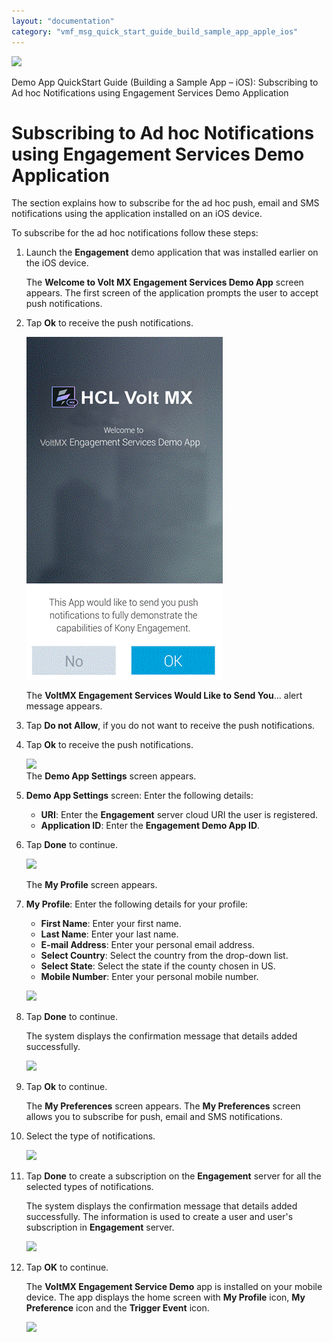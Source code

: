 ```yaml
---
layout: "documentation"
category: "vmf_msg_quick_start_guide_build_sample_app_apple_ios"
---
```

                           

[![](Resources/Images/pdf.png)](http://docs.voltmx.com/8_x_PDFs/messaging/voltmx_foundry_engagement_services_quick_start_guide_build_sample_app_apple_ios.pdf "VoltMX Foundry Engagement Services Quick Start Guide – Building a Sample App – Apple iOS")

Demo App QuickStart Guide (Building a Sample App – iOS): Subscribing to Ad hoc Notifications using Engagement Services Demo Application

Subscribing to Ad hoc Notifications using Engagement Services Demo Application
==============================================================================

The section explains how to subscribe for the ad hoc push, email and SMS notifications using the application installed on an iOS device.

To subscribe for the ad hoc notifications follow these steps:

1.  Launch the **Engagement** demo application that was installed earlier on the iOS device.
    
    The **Welcome to Volt MX Engagement Services Demo App** screen appears. The first screen of the application prompts the user to accept push notifications.
    
2.  Tap **Ok** to receive the push notifications.
    
    ![](Resources/Images/image086.png)
    
    The **VoltMX Engagement Services Would Like to Send You**... alert message appears.
    
3.  Tap **Do not Allow**, if you do not want to receive the push notifications.
4.  Tap **Ok** to receive the push notifications.
    
    ![](Resources/Images/image087.png)  
    The **Demo App Settings** screen appears.  
    
5.  **Demo App Settings** screen: Enter the following details:
    *   **URI**: Enter the **Engagement** server cloud URI the user is registered.
    *   **Application ID**: Enter the **Engagement Demo App ID**.
6.  Tap **Done** to continue.
    
    ![](Resources/Images/image089.png)
    
    The **My Profile** screen appears.  
    
7.  **My Profile**: Enter the following details for your profile:  
    
    *   **First Name**: Enter your first name.
    *   **Last Name**: Enter your last name.
    *   **E-mail Address**: Enter your personal email address.
    *   **Select Country**: Select the country from the drop-down list.
    *   **Select State**: Select the state if the county chosen in US.
    *   **Mobile Number**: Enter your personal mobile number.
    
    ![](Resources/Images/image091.png)
    
8.  Tap **Done** to continue.
    
    The system displays the confirmation message that details added successfully.
    
    ![](Resources/Images/detailsadded.png)
    
9.  Tap **Ok** to continue.
    
    The **My Preferences** screen appears. The **My Preferences** screen allows you to subscribe for push, email and SMS notifications.
    
10. Select the type of notifications.
    
    ![](Resources/Images/image093.png)
    
11. Tap **Done** to create a subscription on the **Engagement** server for all the selected types of notifications.
    
    The system displays the confirmation message that details added successfully. The information is used to create a user and user's subscription in **Engagement** server.
    
    ![](Resources/Images/chanadd.png)
    
12. Tap **OK** to continue.
    
    The **VoltMX Engagement Service Demo** app is installed on your mobile device. The app displays the home screen with **My Profile** icon, **My Preference** icon and the **Trigger Event** icon.
    
    ![](Resources/Images/wel.png)
